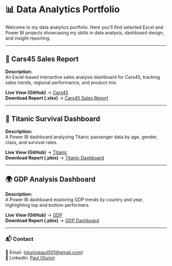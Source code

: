 # 📊 Data Analytics Portfolio

Welcome to my data analytics portfolio. Here you'll find selected Excel and Power BI projects showcasing my skills in data analysis, dashboard design, and insight reporting.

---

## 🚗 Cars45 Sales Report
**Description:**  
An Excel-based interactive sales analysis dashboard for Cars45, tracking sales trends, regional performance, and product mix.

**Live View (GitHub)** → [Cars45](https://https://github.com/Paul-Analyst/Data-portfolio/blob/main/Excel/Cars45-Sales-Report/README.md)  
**Download Report (.xlsx)** → [Cars45 Sales Report](https://https://github.com/Paul-Analyst/Data-portfolio/blob/main/Excel/Cars45-Sales-Report/car45_data.xlsx)

---

## 🚢 Titanic Survival Dashboard
**Description:**  
A Power BI dashboard analyzing Titanic passenger data by age, gender, class, and survival rates.

**Live View (GitHub)** → [Titanic](https://https://github.com/Paul-Analyst/Data-portfolio/blob/main/PowerBI/Titanic-Dashboard/README.md)  
**Download Report (.pbix)** → [Titanic Dashboard](https://https://github.com/Paul-Analyst/Data-portfolio/blob/main/PowerBI/Titanic-Dashboard/Titanic%20set.pbix)

---

## 🌍 GDP Analysis Dashboard
**Description:**  
A Power BI dashboard exploring GDP trends by country and year, highlighting top and bottom performers.

**Live View (GitHub)** → [GDP](https://https://github.com/Paul-Analyst/Data-portfolio/blob/main/PowerBI/GDP-Dashboard/README.md)  
**Download Report (.pbix)** → [GDP Dashboard](https://https://github.com/Paul-Analyst/Data-portfolio/blob/main/PowerBI/GDP-Dashboard/GDP%20set.pbix)

---

### 📬 Contact
📧 Email: (oluniyipaul001@gmail.com)  
🔗 LinkedIn: [Paul Oluniyi](https://linkedin.com/in/paul-wale-oluniyi)  
